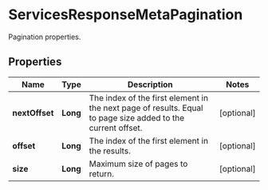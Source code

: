 

# ServicesResponseMetaPagination

Pagination properties.
## Properties

Name | Type | Description | Notes
------------ | ------------- | ------------- | -------------
**nextOffset** | **Long** | The index of the first element in the next page of results. Equal to page size added to the current offset. |  [optional]
**offset** | **Long** | The index of the first element in the results. |  [optional]
**size** | **Long** | Maximum size of pages to return. |  [optional]



